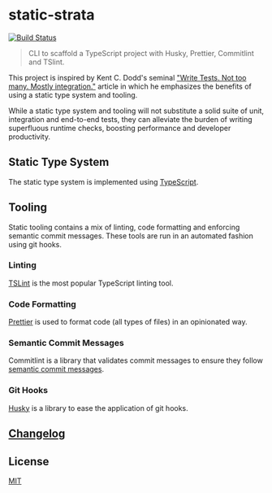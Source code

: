 # static-strata

[![Build Status](https://travis-ci.com/metonym/static-strata.svg?branch=master)](https://travis-ci.com/metonym/static-strata)

> CLI to scaffold a TypeScript project with Husky, Prettier, Commitlint and TSlint.

This project is inspired by Kent C. Dodd's seminal ["Write Tests. Not too many. Mostly integration."](https://kentcdodds.com/blog/write-tests) article in which he emphasizes the benefits of using a static type system and tooling.

While a static type system and tooling will not substitute a solid suite of unit, integration and end-to-end tests, they can alleviate the burden of writing superfluous runtime checks, boosting performance and developer productivity.

## Static Type System

The static type system is implemented using [TypeScript](https://www.typescriptlang.org/).

## Tooling

Static tooling contains a mix of linting, code formatting and enforcing semantic commit messages. These tools are run in an automated fashion using git hooks.

### Linting

[TSLint](https://github.com/palantir/tslint) is the most popular TypeScript linting tool.

### Code Formatting

[Prettier](https://github.com/prettier/prettier) is used to format code (all types of files) in an opinionated way.

### Semantic Commit Messages

Commitlint is a library that validates commit messages to ensure they follow [semantic commit messages](https://seesparkbox.com/foundry/semantic_commit_messages).

### Git Hooks

[Husky](https://github.com/typicode/husky) is a library to ease the application of git hooks.

## [Changelog](CHANGELOG.md)

## License

[MIT](LICENSE)

